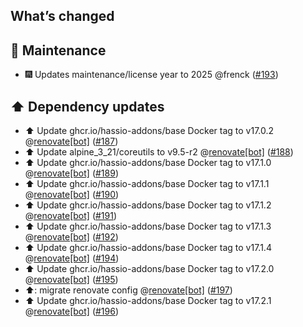 ## What’s changed

## 🧰 Maintenance

- 🎆 Updates maintenance/license year to 2025 @frenck ([#193](https://github.com/hassio-addons/addon-example/pull/193))

## ⬆️ Dependency updates

- ⬆️ Update ghcr.io/hassio-addons/base Docker tag to v17.0.2 @[renovate[bot]](https://github.com/apps/renovate) ([#187](https://github.com/hassio-addons/addon-example/pull/187))
- ⬆️ Update alpine_3_21/coreutils to v9.5-r2 @[renovate[bot]](https://github.com/apps/renovate) ([#188](https://github.com/hassio-addons/addon-example/pull/188))
- ⬆️ Update ghcr.io/hassio-addons/base Docker tag to v17.1.0 @[renovate[bot]](https://github.com/apps/renovate) ([#189](https://github.com/hassio-addons/addon-example/pull/189))
- ⬆️ Update ghcr.io/hassio-addons/base Docker tag to v17.1.1 @[renovate[bot]](https://github.com/apps/renovate) ([#190](https://github.com/hassio-addons/addon-example/pull/190))
- ⬆️ Update ghcr.io/hassio-addons/base Docker tag to v17.1.2 @[renovate[bot]](https://github.com/apps/renovate) ([#191](https://github.com/hassio-addons/addon-example/pull/191))
- ⬆️ Update ghcr.io/hassio-addons/base Docker tag to v17.1.3 @[renovate[bot]](https://github.com/apps/renovate) ([#192](https://github.com/hassio-addons/addon-example/pull/192))
- ⬆️ Update ghcr.io/hassio-addons/base Docker tag to v17.1.4 @[renovate[bot]](https://github.com/apps/renovate) ([#194](https://github.com/hassio-addons/addon-example/pull/194))
- ⬆️ Update ghcr.io/hassio-addons/base Docker tag to v17.2.0 @[renovate[bot]](https://github.com/apps/renovate) ([#195](https://github.com/hassio-addons/addon-example/pull/195))
- ⬆️: migrate renovate config @[renovate[bot]](https://github.com/apps/renovate) ([#197](https://github.com/hassio-addons/addon-example/pull/197))
- ⬆️ Update ghcr.io/hassio-addons/base Docker tag to v17.2.1 @[renovate[bot]](https://github.com/apps/renovate) ([#196](https://github.com/hassio-addons/addon-example/pull/196))
